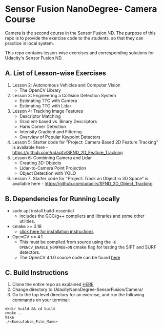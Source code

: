 # Sensor Fusion NanoDegree- Camera Course
Camera is the second course in the Sensor Fusion ND. The purpose of this repo is to provide the exercise code to the students, so that they can practice in local system. 

This repo contains lesson-wise exercises and corresponding solutions for Udacity's Sensor Fusion ND. 

## A. List of Lesson-wise Exercises
1. Lesson 2: Autonomous Vehicles and Computer Vision
   - The OpenCV Library
1. Lesson 3: Engineering a Collision Detection System
   - Estimating TTC with Camera
   - Estimating TTC with Lidar
1. Lesson 4: Tracking Image Features
   - Descriptor Matching
   - Gradient-based vs. Binary Descriptors
   - Haris Corner Detection
   - Intensity Gradient and Filtering
   - Overview of Popular Keypoint Detectors
1. Lesson 5: Starter code for "Project: Camera Based 2D Feature Tracking" is available here - https://github.com/udacity/SFND_2D_Feature_Tracking
1. Lesson 6: Combining Camera and Lidar
   - Creating 3D-Objects
   - Lidar-to-Camera Point Projection
   - Object Detection with YOLO
1. Lesson 7: Starter code for "Project: Track an Object in 3D Space" is available here - https://github.com/udacity/SFND_3D_Object_Tracking


## B. Dependencies for Running Locally

* sudo apt install build-essential
  * includes the GCC/g++ compilers and libraries and some other utilities.
* cmake >= 3.18
  * [click here for installation instructions](https://cmake.org/install/)
* OpenCV >= 4.1
  * This must be compiled from source using the `-D OPENCV_ENABLE_NONFREE=ON` cmake flag for testing the SIFT and SURF detectors.
  * The OpenCV 4.1.0 source code can be found [here](https://github.com/opencv/opencv/tree/4.1.0)


## C. Build Instructions
1. Clone the entire repo as explained [HERE](https://github.com/eugen-schaefer/UdacityNanoDegree-SensorFusion#cloning)
2. Change directory to UdacityNanoDegree-SensorFusion/Camera/
3. Go to the top level directory for an exercise, and run the following commands on your terminal:
```
mkdir build && cd build
cmake ..
make
./<Executable_File_Name>
``` 
	
